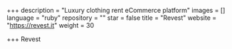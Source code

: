 +++
description = "Luxury clothing rent eCommerce platform"
images = []
language = "ruby"
repository = ""
star = false
title = "Revest"
website = "https://revest.it"
weight = 30

+++
Revest